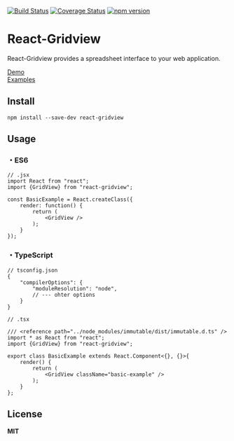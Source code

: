 [![Build Status](https://travis-ci.org/ogaya/react-gridview.svg)](https://travis-ci.org/ogaya/react-gridview)
[![Coverage Status](https://coveralls.io/repos/github/ogaya/react-gridview/badge.svg?branch=master)](https://coveralls.io/github/ogaya/react-gridview?branch=master)
[![npm version](https://badge.fury.io/js/react-gridview.svg)](https://badge.fury.io/js/react-gridview)

# React-Gridview
React-Gridview provides a spreadsheet interface to your web application. 

[Demo][]  
[Examples][]  

## Install

```
npm install --save-dev react-gridview
```

## Usage

### ・ES6

```
// .jsx
import React from "react";
import {GridView} from "react-gridview";

const BasicExample = React.createClass({
    render: function() {
        return (
            <GridView />
        );
    }
});
```

### ・TypeScript
```
// tsconfig.json
{
    "compilerOptions": {
        "moduleResolution": "node",
        // --- ohter options
    }
}
```
  
```
// .tsx

/// <reference path="../node_modules/immutable/dist/immutable.d.ts" />
import * as React from "react";
import {GridView} from "react-gridview";

export class BasicExample extends React.Component<{}, {}>{
    render() {
        return (
            <GridView className="basic-example" />
        );
    }
};

```


## License

**MIT**

[Demo]: http://ogaya.github.io/react-gridview/
[Examples]: http://ogaya.github.io/react-gridview-examples/dist/index.html#basic-example
[docs]: http://ogaya.github.io/react-gridview/docs/#/

